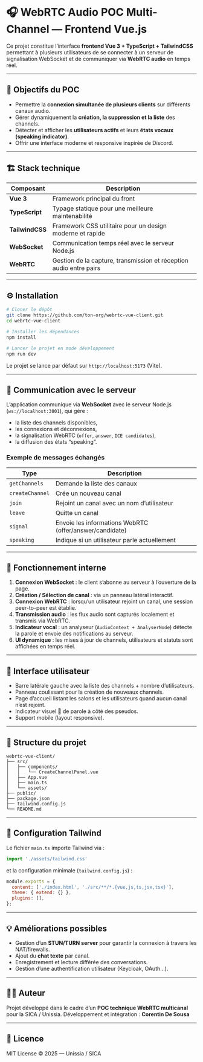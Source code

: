 # 🎧 WebRTC Audio POC Multi-Channel — Frontend Vue.js

Ce projet constitue l’interface **frontend Vue 3 + TypeScript + TailwindCSS** permettant à plusieurs utilisateurs de se connecter à un serveur de signalisation WebSocket et de communiquer via **WebRTC audio** en temps réel.

---

## 🚀 Objectifs du POC

* Permettre la **connexion simultanée de plusieurs clients** sur différents canaux audio.
* Gérer dynamiquement la **création, la suppression et la liste** des channels.
* Détecter et afficher les **utilisateurs actifs** et leurs **états vocaux (speaking indicator)**.
* Offrir une interface moderne et responsive inspirée de Discord.

---

## 🏗️ Stack technique

| Composant       | Description                                                        |
| --------------- | ------------------------------------------------------------------ |
| **Vue 3**       | Framework principal du front                                       |
| **TypeScript**  | Typage statique pour une meilleure maintenabilité                  |
| **TailwindCSS** | Framework CSS utilitaire pour un design moderne et rapide          |
| **WebSocket**   | Communication temps réel avec le serveur Node.js                   |
| **WebRTC**      | Gestion de la capture, transmission et réception audio entre pairs |

---

## ⚙️ Installation

```bash
# Cloner le dépôt
git clone https://github.com/ton-org/webrtc-vue-client.git
cd webrtc-vue-client

# Installer les dépendances
npm install

# Lancer le projet en mode développement
npm run dev
```

Le projet se lance par défaut sur `http://localhost:5173` (Vite).

---

## 📡 Communication avec le serveur

L’application communique via **WebSocket** avec le serveur Node.js (`ws://localhost:3001`), qui gère :

* la liste des channels disponibles,
* les connexions et déconnexions,
* la signalisation WebRTC (`offer`, `answer`, `ICE candidates`),
* la diffusion des états “speaking”.

### Exemple de messages échangés

| Type            | Description                                             |
| --------------- | ------------------------------------------------------- |
| `getChannels`   | Demande la liste des canaux                             |
| `createChannel` | Crée un nouveau canal                                   |
| `join`          | Rejoint un canal avec un nom d’utilisateur              |
| `leave`         | Quitte un canal                                         |
| `signal`        | Envoie les informations WebRTC (offer/answer/candidate) |
| `speaking`      | Indique si un utilisateur parle actuellement            |

---

## 🧠 Fonctionnement interne

1. **Connexion WebSocket** : le client s’abonne au serveur à l’ouverture de la page.
2. **Création / Sélection de canal** : via un panneau latéral interactif.
3. **Connexion WebRTC** : lorsqu’un utilisateur rejoint un canal, une session peer-to-peer est établie.
4. **Transmission audio** : les flux audio sont capturés localement et transmis via WebRTC.
5. **Indicateur vocal** : un analyseur (`AudioContext + AnalyserNode`) détecte la parole et envoie des notifications au serveur.
6. **UI dynamique** : les mises à jour de channels, utilisateurs et statuts sont affichées en temps réel.

---

## 🎨 Interface utilisateur

* Barre latérale gauche avec la liste des channels + nombre d’utilisateurs.
* Panneau coulissant pour la création de nouveaux channels.
* Page d’accueil listant les salons et les utilisateurs quand aucun canal n’est rejoint.
* Indicateur visuel 🔵 de parole à côté des pseudos.
* Support mobile (layout responsive).

---

## 🧩 Structure du projet

```
webrtc-vue-client/
├── src/
│   ├── components/
│   │   └── CreateChannelPanel.vue
│   ├── App.vue
│   ├── main.ts
│   └── assets/
├── public/
├── package.json
├── tailwind.config.js
└── README.md
```

---

## 🔧 Configuration Tailwind

Le fichier `main.ts` importe Tailwind via :

```ts
import './assets/tailwind.css'
```

et la configuration minimale (`tailwind.config.js`) :

```js
module.exports = {
  content: ['./index.html', './src/**/*.{vue,js,ts,jsx,tsx}'],
  theme: { extend: {} },
  plugins: [],
};
```

---

## 💡 Améliorations possibles

* Gestion d’un **STUN/TURN server** pour garantir la connexion à travers les NAT/firewalls.
* Ajout du **chat texte** par canal.
* Enregistrement et lecture différée des conversations.
* Gestion d’une authentification utilisateur (Keycloak, OAuth…).

---

## 🧑‍💻 Auteur

Projet développé dans le cadre d’un **POC technique WebRTC multicanal** pour la SICA / Unissia.
Développement et intégration : **Corentin De Sousa**

---

## 📜 Licence

MIT License © 2025 — Unissia / SICA
